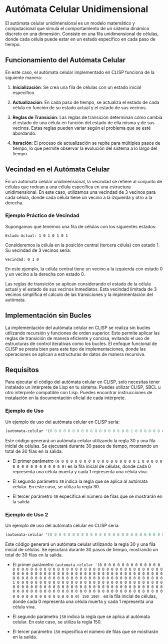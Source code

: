 # Autómata Celular Unidimensional

El autómata celular unidimensional es un modelo matemático y computacional que simula el comportamiento de un sistema dinámico discreto en una dimensión. Consiste en una fila unidimensional de células, donde cada célula puede estar en un estado específico en cada paso de tiempo.

## Funcionamiento del Autómata Celular

En este caso, el autómata celular implementado en CLISP funciona de la siguiente manera:

1. **Inicialización**: Se crea una fila de células con un estado inicial específico.

2. **Actualización**: En cada paso de tiempo, se actualiza el estado de cada célula en función de su estado actual y el estado de sus vecinos.

3. **Reglas de Transición**: Las reglas de transición determinan cómo cambia el estado de una célula en función del estado de ella misma y de sus vecinos. Estas reglas pueden variar según el problema que se esté abordando.

4. **Iteración**: El proceso de actualización se repite para múltiples pasos de tiempo, lo que permite observar la evolución del sistema a lo largo del tiempo.

## Vecindad en el Autómata Celular

En un autómata celular unidimensional, la vecindad se refiere al conjunto de células que rodean a una célula específica en una estructura unidimensional. En este caso, utilizamos una vecindad de 3 vecinos para cada célula, donde cada célula tiene un vecino a la izquierda y otro a la derecha.

### Ejemplo Práctico de Vecindad

Supongamos que tenemos una fila de células con los siguientes estados:

```
Estado Actual: 1 0 1 0 1 0 1
```

Consideremos la célula en la posición central (tercera célula) con estado 1. Su vecindad de 3 vecinos sería:

```
Vecindad: 0 1 0
```

En este ejemplo, la célula central tiene un vecino a la izquierda con estado 0 y un vecino a la derecha con estado 0.

Las reglas de transición se aplican considerando el estado de la célula actual y el estado de sus vecinos inmediatos. Esta vecindad limitada de 3 vecinos simplifica el cálculo de las transiciones y la implementación del autómata.

## Implementación sin Bucles

La implementación del autómata celular en CLISP se realiza sin bucles utilizando recursión y funciones de orden superior. Esto permite aplicar las reglas de transición de manera eficiente y concisa, evitando el uso de estructuras de control iterativas como los bucles. El enfoque funcional de CLISP se presta bien para este tipo de implementaciones, donde las operaciones se aplican a estructuras de datos de manera recursiva.

## Requisitos

Para ejecutar el código del autómata celular en CLISP, solo necesitas tener instalado un intérprete de Lisp en tu sistema. Puedes utilizar CLISP, SBCL u otro intérprete compatible con Lisp. Puedes encontrar instrucciones de instalación en la documentación oficial de cada intérprete.

### Ejemplo de Uso

Un ejemplo de uso del autómata celular en CLISP sería:

```lisp
(automata-celular '(0 0 0 0 0 0 0 0 0 0 0 0 0 0 0 0 0 0 1 0 0 0 0 0 0 0 0 0 0 0 0 0 0 0 0 0) 30 30)
```

Este código generará un autómata celular utilizando la regla 30 y una fila inicial de células. Se ejecutará durante 30 pasos de tiempo, mostrando un total de 30 filas en la salida.

- El primer parámetro `(0 0 0 0 0 0 0 0 0 0 0 0 0 0 0 0 0 0 1 0 0 0 0 0 0 0 0 0 0 0 0 0 0 0 0 0)` es la fila inicial de células, donde cada 0 representa una célula muerta y cada 1 representa una célula viva.

- El segundo parámetro `30` indica la regla que se aplica al autómata celular. En este caso, se utiliza la regla 30.

- El tercer parámetro `30` especifica el número de filas que se mostrarán en la salida.




### Ejemplo de Uso 2

Un ejemplo de uso del autómata celular en CLISP sería:

```lisp
(automata-celular '(0 0 0 0 0 0 0 0 0 0 0 0 0 0 0 0 0 0 0 0 0 0 0 0 0 0 0 0 0 0 0 0 0 0 0 0 0 0 0 0 0 0 0 0 0 0 0 0 0 0 0 0 0 0 0 0 0 0 0 0 0 0 0 0 0 0 0 0 0 0 0 0 0 0 0 0 0 0 0 0 0 0 0 0 0 0 0 0 0 0 0 0 0 0 0 0 0 0 0 0 0 0 0 0 0 0 0 0 0 0 0 0 0 0 0 0 1 0 0 0 0 0 0 0 0 0 0 0 0 0 0 0 0 0 0 0 0 0 0 0 0 0 0 0 0 0 0 0 0 0 0 0 0 0 0 0 0 0 0 0 0 0 0 0 0 0 0 0 0 0 0 0 0 0 0 0 0 0 0 0 0 0 0 0 0 0 0 0 0 0 0 0 0 0 0 0 0 0 0 0 0 0 0 0 0 0 0 0 0 0 0 0 0 0 0 0 0 0 0 0 0 0 0 0 0 0 0 0 0 0 0 0 0) 150 100)
```

Este código generará un autómata celular utilizando la regla 30 y una fila inicial de células. Se ejecutará durante 30 pasos de tiempo, mostrando un total de 30 filas en la salida.

- El primer parámetro `(automata-celular '(0 0 0 0 0 0 0 0 0 0 0 0 0 0 0 0 0 0 0 0 0 0 0 0 0 0 0 0 0 0 0 0 0 0 0 0 0 0 0 0 0 0 0 0 0 0 0 0 0 0 0 0 0 0 0 0 0 0 0 0 0 0 0 0 0 0 0 0 0 0 0 0 0 0 0 0 0 0 0 0 0 0 0 0 0 0 0 0 0 0 0 0 0 0 0 0 0 0 0 0 0 0 0 0 0 0 0 0 0 0 0 0 0 0 0 0 1 0 0 0 0 0 0 0 0 0 0 0 0 0 0 0 0 0 0 0 0 0 0 0 0 0 0 0 0 0 0 0 0 0 0 0 0 0 0 0 0 0 0 0 0 0 0 0 0 0 0 0 0 0 0 0 0 0 0 0 0 0 0 0 0 0 0 0 0 0 0 0 0 0 0 0 0 0 0 0 0 0 0 0 0 0 0 0 0 0 0 0 0 0 0 0 0 0 0 0 0 0 0 0 0 0 0 0 0 0 0 0 0 0 0 0 0) 150 100)
` es la fila inicial de células, donde cada 0 representa una célula muerta y cada 1 representa una célula viva.

- El segundo parámetro `150` indica la regla que se aplica al autómata celular. En este caso, se utiliza la regla 150.

- El tercer parámetro `150` especifica el número de filas que se mostrarán en la salida.



